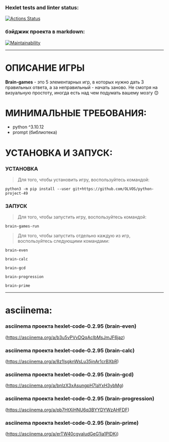 ### Hexlet tests and linter status:
[![Actions Status](https://github.com/OLVOS/python-project-49/actions/workflows/hexlet-check.yml/badge.svg)](https://github.com/OLVOS/python-project-49/actions)

### бэйджик проекта в markdown:
[![Maintainability](https://api.codeclimate.com/v1/badges/5feb2538fa6db2eab02c/maintainability)](https://codeclimate.com/github/OLVOS/python-project-49/maintainability)
___

# ОПИСАНИЕ ИГРЫ
**Brain-games** - это 5 элементарных игр, в которых нужно дать 3 правильных ответа, а за неправильный - начать заново. Не смотря на визуальную простоту, иногда есть над чем подумать вашему мозгу :blush:

# МИНИМАЛЬНЫЕ ТРЕБОВАНИЯ:
- python ^3.10.12
- prompt (библиотека)

# УСТАНОВКА И ЗАПУСК:
### УСТАНОВКА
> Для того, чтобы установить игру, воспользуйтесь командой:
```
python3 -m pip install --user git+https://github.com/OLVOS/python-project-49
```

### ЗАПУСК
> Для того, чтобы запустить игру, воспользуйтесь командой:
```
brain-games-run
```

> Для того, чтобы запустить отдельно каждую из игр, воспользуйтесь следующими командами:
```
brain-even
```
```
brain-calc
```
```
brain-gcd
```
```
brain-progression
```
```
brain-prime
```
___

# asciinema:
### asciinema проекта hexlet-code-0.2.95 (brain-even)
(https://asciinema.org/a/b3u5vPVvDQqAcIbMsJmJF6jaz)
### asciinema проекта hexlet-code-0.2.95 (brain-calc)
(https://asciinema.org/a/8z1lsgknWsLu35jnAr1crBXbR)
### asciinema проекта hexlet-code-0.2.95 (brain-gcd)
(https://asciinema.org/a/bnIzX3xAsungpH7IaYxH3ybMg)
### asciinema проекта hexlet-code-0.2.95 (brain-progression)
(https://asciinema.org/a/pb7HtXiHNU6q3BYYDYWzAHFDF)
### asciinema проекта hexlet-code-0.2.95 (brain-prime)
(https://asciinema.org/a/erTW40cgyaludGeG1ia1PlDKi)
